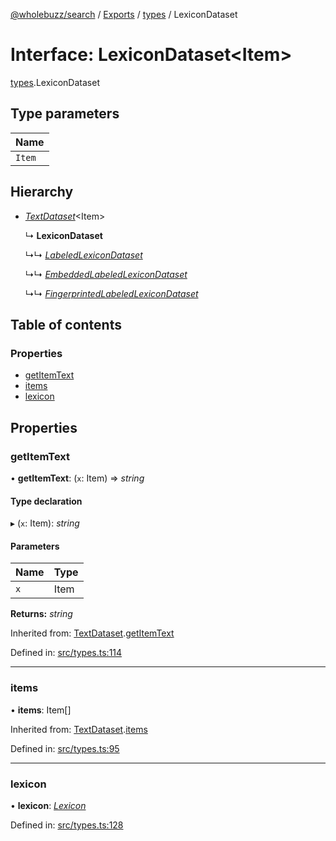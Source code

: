 [@wholebuzz/search](../README.md) / [Exports](../modules.md) / [types](../modules/types.md) / LexiconDataset

# Interface: LexiconDataset<Item\>

[types](../modules/types.md).LexiconDataset

## Type parameters

| Name |
| :------ |
| `Item` |

## Hierarchy

- [*TextDataset*](types.textdataset.md)<Item\>

  ↳ **LexiconDataset**

  ↳↳ [*LabeledLexiconDataset*](types.labeledlexicondataset.md)

  ↳↳ [*EmbeddedLabeledLexiconDataset*](types.embeddedlabeledlexicondataset.md)

  ↳↳ [*FingerprintedLabeledLexiconDataset*](types.fingerprintedlabeledlexicondataset.md)

## Table of contents

### Properties

- [getItemText](types.lexicondataset.md#getitemtext)
- [items](types.lexicondataset.md#items)
- [lexicon](types.lexicondataset.md#lexicon)

## Properties

### getItemText

• **getItemText**: (`x`: Item) => *string*

#### Type declaration

▸ (`x`: Item): *string*

#### Parameters

| Name | Type |
| :------ | :------ |
| `x` | Item |

**Returns:** *string*

Inherited from: [TextDataset](types.textdataset.md).[getItemText](types.textdataset.md#getitemtext)

Defined in: [src/types.ts:114](https://github.com/wholebuzz/search/blob/master/src/types.ts#L114)

___

### items

• **items**: Item[]

Inherited from: [TextDataset](types.textdataset.md).[items](types.textdataset.md#items)

Defined in: [src/types.ts:95](https://github.com/wholebuzz/search/blob/master/src/types.ts#L95)

___

### lexicon

• **lexicon**: [*Lexicon*](types.lexicon.md)

Defined in: [src/types.ts:128](https://github.com/wholebuzz/search/blob/master/src/types.ts#L128)

